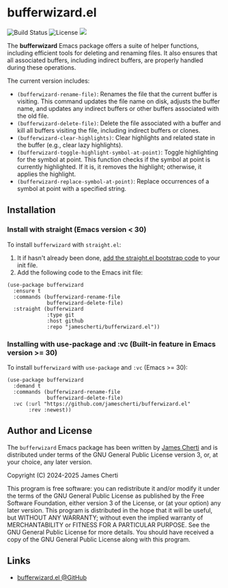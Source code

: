 # bufferwizard.el
![Build Status](https://github.com/jamescherti/bufferwizard.el/actions/workflows/ci.yml/badge.svg)
![License](https://img.shields.io/github/license/jamescherti/bufferwizard.el)
![](https://raw.githubusercontent.com/jamescherti/bufferwizard.el/main/.images/made-for-gnu-emacs.svg)

The **bufferwizard** Emacs package offers a suite of helper functions, including efficient tools for deleting and renaming files. It also ensures that all associated buffers, including indirect buffers, are properly handled during these operations.

The current version includes:
- `(bufferwizard-rename-file)`: Renames the file that the current buffer is visiting. This command updates the file name on disk, adjusts the buffer name, and updates any indirect buffers or other buffers associated with the old file.
- `(bufferwizard-delete-file)`: Delete the file associated with a buffer and kill all buffers visiting the file, including indirect buffers or clones.
- `(bufferwizard-clear-highlights)`: Clear highlights and related state in the buffer (e.g., clear lazy highlights).
- `(bufferwizard-toggle-highlight-symbol-at-point)`: Toggle highlighting for the symbol at point. This function checks if the symbol at point is currently highlighted. If it is, it removes the highlight; otherwise, it applies the highlight.
- `(bufferwizard-replace-symbol-at-point)`: Replace occurrences of a symbol at point with a specified string.

## Installation

### Install with straight (Emacs version < 30)

To install `bufferwizard` with `straight.el`:

1. It if hasn't already been done, [add the straight.el bootstrap code](https://github.com/radian-software/straight.el?tab=readme-ov-file#getting-started) to your init file.
2. Add the following code to the Emacs init file:
```emacs-lisp
(use-package bufferwizard
  :ensure t
  :commands (bufferwizard-rename-file
             bufferwizard-delete-file)
  :straight (bufferwizard
             :type git
             :host github
             :repo "jamescherti/bufferwizard.el"))
```

### Installing with use-package and :vc (Built-in feature in Emacs version >= 30)

To install `bufferwizard` with `use-package` and `:vc` (Emacs >= 30):

``` emacs-lisp
(use-package bufferwizard
  :demand t
  :commands (bufferwizard-rename-file
             bufferwizard-delete-file)
  :vc (:url "https://github.com/jamescherti/bufferwizard.el"
       :rev :newest))
```

## Author and License

The `bufferwizard` Emacs package has been written by [James Cherti](https://www.jamescherti.com/) and is distributed under terms of the GNU General Public License version 3, or, at your choice, any later version.

Copyright (C) 2024-2025 James Cherti

This program is free software: you can redistribute it and/or modify it under the terms of the GNU General Public License as published by the Free Software Foundation, either version 3 of the License, or (at your option) any later version. This program is distributed in the hope that it will be useful, but WITHOUT ANY WARRANTY; without even the implied warranty of MERCHANTABILITY or FITNESS FOR A PARTICULAR PURPOSE. See the GNU General Public License for more details. You should have received a copy of the GNU General Public License along with this program.

## Links

- [bufferwizard.el @GitHub](https://github.com/jamescherti/bufferwizard.el)
